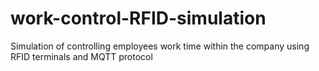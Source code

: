 # work-control-RFID-simulation
Simulation of controlling employees work time within the company using RFID terminals and MQTT protocol
